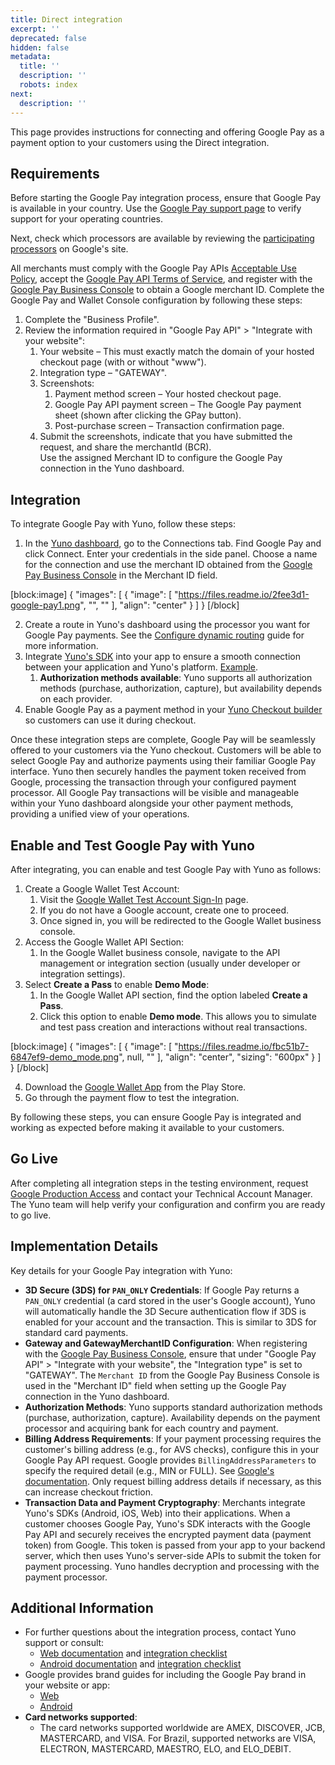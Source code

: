 ```yaml
---
title: Direct integration
excerpt: ''
deprecated: false
hidden: false
metadata:
  title: ''
  description: ''
  robots: index
next:
  description: ''
---
```

This page provides instructions for connecting and offering Google Pay as a payment option to your customers using the Direct integration.

## Requirements

Before starting the Google Pay integration process, ensure that Google Pay is available in your country. Use the [Google Pay support page](https://support.google.com/googlepay/answer/12429287?hl=en) to verify support for your operating countries.

Next, check which processors are available by reviewing the [participating processors](https://developers.google.com/pay/api/) on Google's site.

All merchants must comply with the Google Pay APIs [Acceptable Use Policy](https://payments.developers.google.com/terms/aup), accept the [Google Pay API Terms of Service](https://payments.developers.google.com/terms/sellertos), and register with the [Google Pay Business Console](https://pay.google.com/business/console) to obtain a Google merchant ID. Complete the Google Pay and Wallet Console configuration by following these steps:

1. Complete the "Business Profile".
2. Review the information required in "Google Pay API" > "Integrate with your website":
   1. Your website – This must exactly match the domain of your hosted checkout page (with or without "www").
   2. Integration type – "GATEWAY".
   3. Screenshots:
      1. Payment method screen – Your hosted checkout page.
      2. Google Pay API payment screen – The Google Pay payment sheet (shown after clicking the GPay button).
      3. Post-purchase screen – Transaction confirmation page.
   4. Submit the screenshots, indicate that you have submitted the request, and share the merchantId (BCR).  
      Use the assigned Merchant ID to configure the Google Pay connection in the Yuno dashboard.

## Integration

To integrate Google Pay with Yuno, follow these steps:

1. In the [Yuno dashboard](https://dashboard.y.uno/), go to the Connections tab. Find Google Pay and click Connect. Enter your credentials in the side panel. Choose a name for the connection and use the merchant ID obtained from the [Google Pay Business Console](https://pay.google.com/business/console) in the Merchant ID field.

[block:image]
{
  "images": [
    {
      "image": [
        "https://files.readme.io/2fee3d1-google-pay1.png",
        "",
        ""
      ],
      "align": "center"
    }
  ]
}
[/block]


2. Create a route in Yuno's dashboard using the processor you want for Google Pay payments. See the [Configure dynamic routing](ref:configure-dynamic-routing) guide for more information.
3. Integrate [Yuno's SDK](https://docs.y.uno/docs/android-sdk-integrations) into your app to ensure a smooth connection between your application and Yuno's platform. [Example](https://github.com/yuno-payments/yuno-sdk-android).
   1. **Authorization methods available**: Yuno supports all authorization methods (purchase, authorization, capture), but availability depends on each provider.
4. Enable Google Pay as a payment method in your [Yuno Checkout builder](https://docs.y.uno/docs/checkout-builder) so customers can use it during checkout.

Once these integration steps are complete, Google Pay will be seamlessly offered to your customers via the Yuno checkout. Customers will be able to select Google Pay and authorize payments using their familiar Google Pay interface. Yuno then securely handles the payment token received from Google, processing the transaction through your configured payment processor. All Google Pay transactions will be visible and manageable within your Yuno dashboard alongside your other payment methods, providing a unified view of your operations.

## Enable and Test Google Pay with Yuno

After integrating, you can enable and test Google Pay with Yuno as follows:

1. Create a Google Wallet Test Account:
   1. Visit the [Google Wallet Test Account Sign-In](https://accounts.google.com/InteractiveLogin/signinchooser?continue=https%3A%2F%2Fpay.google.com%2Fbusiness%2Fconsole%2F&followup=https%3A%2F%2Fpay.google.com%2Fbusiness%2Fconsole%2F&osid=1&passive=1209600&ifkv=AeDOFXjl_LLJZyuykU06uleha4p7uSXJNnLCv_n2jshX6QVJYCy9AKq3K28mIfpgyfS2NDHfimnAFg&flowName=GlifWebSignIn&flowEntry=ServiceLogin) page.
   2. If you do not have a Google account, create one to proceed.
   3. Once signed in, you will be redirected to the Google Wallet business console.
2. Access the Google Wallet API Section:
   1. In the Google Wallet business console, navigate to the API management or integration section (usually under developer or integration settings).
3. Select **Create a Pass** to enable **Demo Mode**:
   1. In the Google Wallet API section, find the option labeled **Create a Pass**.
   2. Click this option to enable **Demo mode**. This allows you to simulate and test pass creation and interactions without real transactions.

[block:image]
{
  "images": [
    {
      "image": [
        "https://files.readme.io/fbc51b7-6847ef9-demo_mode.png",
        null,
        ""
      ],
      "align": "center",
      "sizing": "600px"
    }
  ]
}
[/block]


4. Download the [Google Wallet App](https://play.google.com/store/apps/details?id=com.google.android.apps.walletnfcrel&hl=en&gl=US) from the Play Store.
5. Go through the payment flow to test the integration.

By following these steps, you can ensure Google Pay is integrated and working as expected before making it available to your customers.

## Go Live

After completing all integration steps in the testing environment, request [Google Production Access](https://developers.google.com/pay/api/web/guides/test-and-deploy/request-prod-access) and contact your Technical Account Manager. The Yuno team will help verify your configuration and confirm you are ready to go live.

## Implementation Details

Key details for your Google Pay integration with Yuno:

- **3D Secure (3DS) for `PAN_ONLY` Credentials**: If Google Pay returns a `PAN_ONLY` credential (a card stored in the user's Google account), Yuno will automatically handle the 3D Secure authentication flow if 3DS is enabled for your account and the transaction. This is similar to 3DS for standard card payments.
- **Gateway and GatewayMerchantID Configuration**: When registering with the [Google Pay Business Console](https://pay.google.com/business/console), ensure that under "Google Pay API" > "Integrate with your website", the "Integration type" is set to "GATEWAY". The `Merchant ID` from the Google Pay Business Console is used in the "Merchant ID" field when setting up the Google Pay connection in the Yuno dashboard.
- **Authorization Methods**: Yuno supports standard authorization methods (purchase, authorization, capture). Availability depends on the payment processor and acquiring bank for each country and payment.
- **Billing Address Requirements**: If your payment processing requires the customer's billing address (e.g., for AVS checks), configure this in your Google Pay API request. Google provides `BillingAddressParameters` to specify the required detail (e.g., MIN or FULL). See [Google's documentation](https://developers.google.com/pay/api/web/reference/request-objects#BillingAddressParameters). Only request billing address details if necessary, as this can increase checkout friction.
- **Transaction Data and Payment Cryptography**: Merchants integrate Yuno's SDKs (Android, iOS, Web) into their applications. When a customer chooses Google Pay, Yuno's SDK interacts with the Google Pay API and securely receives the encrypted payment data (payment token) from Google. This token is passed from your app to your backend server, which then uses Yuno's server-side APIs to submit the token for payment processing. Yuno handles decryption and processing with the payment processor.

## Additional Information

- For further questions about the integration process, contact Yuno support or consult:
  - [Web documentation](https://developers.google.com/pay/api/web/guides/setup) and [integration checklist](https://developers.google.com/pay/api/web/guides/test-and-deploy/integration-checklist)
  - [Android documentation](https://developers.google.com/pay/api/android/overview) and [integration checklist](https://developers.google.com/pay/api/android/guides/test-and-deploy/integration-checklist)
- Google provides brand guides for including the Google Pay brand in your website or app:
  - [Web](https://developers.google.com/pay/api/web/guides/brand-guidelines)
  - [Android](https://developers.google.com/pay/api/android/guides/brand-guidelines)
- **Card networks supported**:
  - The card networks supported worldwide are AMEX, DISCOVER, JCB, MASTERCARD, and VISA. For Brazil, supported networks are VISA, ELECTRON, MASTERCARD, MAESTRO, ELO, and ELO_DEBIT.